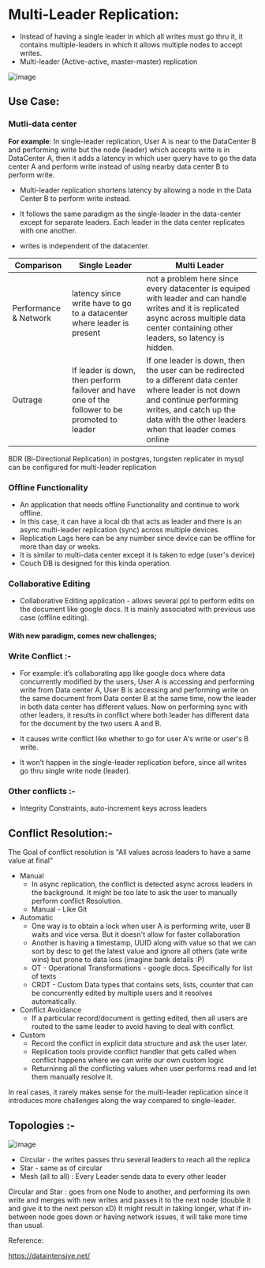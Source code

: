 # Multi-Leader Replication:
   -	Instead of having a single leader in which all writes must go thru it, it contains multiple-leaders in which it allows multiple nodes to accept writes.
  - Multi-leader (Active-active, master-master) replication

![image](https://github.com/mystica2000/TIL/assets/45729256/6b591bf1-a70c-4702-a98c-746e539773b8)

## Use Case:

### Mutli-data center
   **For example**: In single-leader replication, User A is near to the DataCenter B and performing write but the node (leader) which accepts write is in DataCenter A, then it adds a latency in which user query have to go the data center A and perform write instead of using nearby data center B to perform write.    
   - Multi-leader replication shortens latency by allowing a node in the Data Center B to perform write instead. 


  - It follows the same paradigm as the single-leader in the data-center except for separate leaders. Each leader in the data center replicates with one another. 
  - writes is independent of the datacenter.

| Comparison | Single Leader    | Multi Leader |
| --------- | --------- | ------- |
| Performance & Network | latency since write have to go to a datacenter <br/> where leader is present        | not a problem here since every datacenter is equiped with leader and can handle writes and it is replicated async across multiple data center containing other leaders, so latency is hidden.
|  Outrage         | If leader is down, then perform failover and have one of the follower to be promoted to leader        | If one leader is down, then the user can be redirected to a different data center where leader is not down and continue performing writes, and catch up the data with the other leaders when that leader comes online

BDR (Bi-Directional Replication) in postgres, tungsten replicater in mysql can be configured for multi-leader replication

### Offline Functionality
  - An application that needs offline Functionality and continue to work offline. 
  - In this case, it can have a local db that acts as leader and there is an async multi-leader replication (sync) across multiple devices. 
  - Replication Lags here can be any number since device can be offline for more than day or weeks. 
  - It is similar to multi-data center except it is taken to edge (user's device)
  - Couch DB is designed for this kinda operation. 

### Collaborative Editing
  - Collaborative Editing application - allows several ppl to perform edits on the document like google docs. It is mainly associated with previous use case (offline editing). 

#### With new paradigm, comes new challenges; 
### Write Conflict :- 
   - For example: it’s collaborating app like google docs where data concurrently modified by the users, User A is accessing and performing write from Data center A, User B is accessing and performing write on the same document from Data center B at the same time, now the leader in both data center has different values. Now on performing sync with other leaders, it results in conflict where both leader has different data for the document by the two users A and B.

   - It causes write conflict like whether to go for user A's write or user's B write. 

- It won’t happen in the single-leader replication before, since all writes go thru single write node (leader). 

### Other conflicts :-
  - Integrity Constraints, auto-increment keys across leaders 

## Conflict Resolution:-
   
   The Goal of conflict resolution is "All values across leaders to have a same value at final"

  - Manual 
      - In async replication, the conflict is detected async across leaders in the background. It might be too late to ask the user to manually perform conflict Resolution.
     - Manual - Like Git
  - Automatic
     - One way is to obtain a lock when user A is performing write, user B waits and vice versa. But it doesn't allow for faster collaboration
     - Another is having a timestamp, UUID along with value so that we can sort by desc to get the latest value and ignore all others (late write wins) but prone to data loss (imagine bank details :P)
     - OT - Operational Transformations - google docs. Specifically for list of texts
     - CRDT - Custom Data types that contains sets, lists, counter that can be concurrently edited by multiple users and it resolves automatically. 
  - Conflict Avoidance
     - If a particular record/document is getting edited, then all users are routed to the same leader to avoid having to deal with conflict.
  - Custom 
     - Record the conflict in explicit data structure and ask the user later. 
     - Replication tools provide conflict handler that gets called when conflict happens where we can write our own custom logic
     - Returninng all the conflicting values when user performs read and let them manually resolve it.

In real cases, it rarely makes sense for the multi-leader replication since it introduces more challenges along the way compared to single-leader. 

## Topologies :- 
![image](https://github.com/mystica2000/TIL/assets/45729256/1ba575da-80b5-4e82-a30c-bf54753e9363)

- Circular - the writes passes thru several leaders to reach all the replica
- Star - same as of circular
- Mesh (all to all) : Every Leader sends data to every other leader

Circular and Star : goes from one Node to another, and performing its own write and merges with new writes and passes it to the next node (double it and give it to the next person xD)
It might result in taking longer, what if in-between node goes down or having network issues, it will take more time than usual. 

Reference:

https://dataintensive.net/
